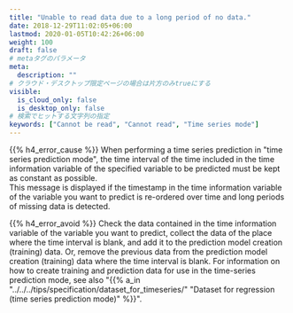 ```yaml
---
title: "Unable to read data due to a long period of no data."
date: 2018-12-29T11:02:05+06:00
lastmod: 2020-01-05T10:42:26+06:00
weight: 100
draft: false
# metaタグのパラメータ
meta:
  description: ""
# クラウド・デスクトップ限定ページの場合は片方のみtrueにする
visible:
  is_cloud_only: false
  is_desktop_only: false
# 検索でヒットする文字列の指定
keywords: ["Cannot be read", "Cannot read", "Time series mode"]
---
```


{{% h4_error_cause %}}
When performing a time series prediction in "time series prediction mode", the time interval of the time included in the time information variable of the specified variable to be predicted must be kept as constant as possible.  
This message is displayed if the timestamp in the time information variable of the variable you want to predict is re-ordered over time and long periods of missing data is detected.

{{% h4_error_avoid %}}
Check the data contained in the time information variable of the variable you want to predict, collect the data of the place where the time interval is blank, and add it to the prediction model creation (training) data. Or, remove the previous data from the prediction model creation (training) data where the time interval is blank.
For information on how to create training and prediction data for use in the time-series prediction mode, see also "{{% a_in "../../../tips/specification/dataset_for_timeseries/" "Dataset for regression (time series prediction mode)" %}}".
